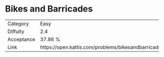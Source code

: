 # Bikes and Barricades

<table>
    <tr>
        <td>Category</td>
        <td>Easy</td>
    </tr>
    <tr>
        <td>Diffulty</td>
        <td>2.4</td>
    </tr>
    <tr>
        <td>Acceptance</td>
        <td>37.86 %</td>
    </tr>
    <tr>
        <td>Link</td>
        <td>https://open.kattis.com/problems/bikesandbarricades</td>
    </tr>
</table>